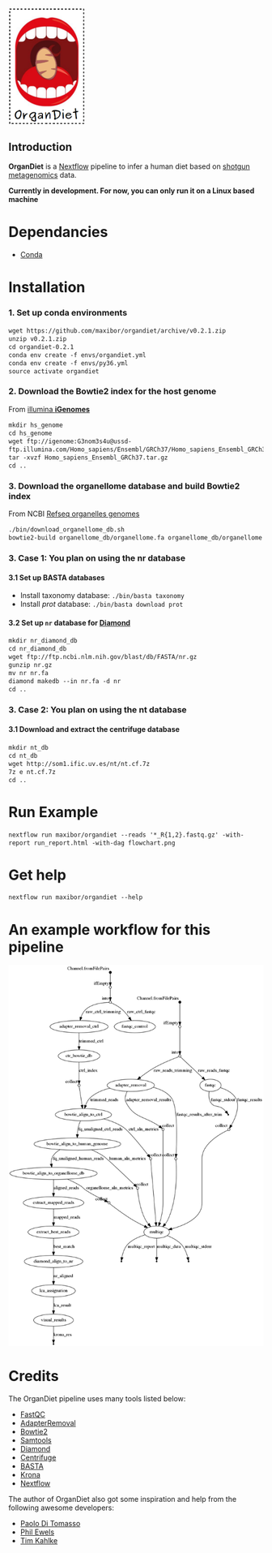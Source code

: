 
<img src="./img/logo.png" width="150">

## Introduction

**OrganDiet** is a [Nextflow](https://www.nextflow.io/) pipeline to infer a human diet based on [shotgun metagenomics](https://en.wikipedia.org/wiki/Metagenomics#Shotgun_metagenomics) data.

**Currently in development. For now, you can only run it on a Linux based machine**

# Dependancies

- [Conda](https://conda.io/miniconda.html)  

# Installation

### 1. Set up conda environments
```
wget https://github.com/maxibor/organdiet/archive/v0.2.1.zip
unzip v0.2.1.zip
cd organdiet-0.2.1
conda env create -f envs/organdiet.yml
conda env create -f envs/py36.yml
source activate organdiet
```

### 2. Download the Bowtie2 index for the host genome
From [illumina **iGenomes**](https://support.illumina.com/sequencing/sequencing_software/igenome.html)

```
mkdir hs_genome
cd hs_genome
wget ftp://igenome:G3nom3s4u@ussd-ftp.illumina.com/Homo_sapiens/Ensembl/GRCh37/Homo_sapiens_Ensembl_GRCh37.tar.gz
tar -xvzf Homo_sapiens_Ensembl_GRCh37.tar.gz
cd ..
```

### 3. Download the organellome database and build Bowtie2 index
From NCBI [Refseq organelles genomes](https://www.ncbi.nlm.nih.gov/genome/organelle/)
```
./bin/download_organellome_db.sh
bowtie2-build organellome_db/organellome.fa organellome_db/organellome
```


### 3. Case 1: You plan on using the nr database

#### 3.1 Set up BASTA databases
- Install taxonomy database: `./bin/basta taxonomy`
- Install *prot* database:   `./bin/basta download prot`

#### 3.2 Set up `nr` database for [Diamond](https://github.com/bbuchfink/diamond)
```
mkdir nr_diamond_db
cd nr_diamond_db
wget ftp://ftp.ncbi.nlm.nih.gov/blast/db/FASTA/nr.gz
gunzip nr.gz
mv nr nr.fa
diamond makedb --in nr.fa -d nr
cd ..
```

### 3. Case 2: You plan on using the nt database

#### 3.1 Download and extract the centrifuge database

```
mkdir nt_db
cd nt_db
wget http://som1.ific.uv.es/nt/nt.cf.7z
7z e nt.cf.7z
cd ..
```




# Run Example

```
nextflow run maxibor/organdiet --reads '*_R{1,2}.fastq.gz' -with-report run_report.html -with-dag flowchart.png
```

# Get help

```
nextflow run maxibor/organdiet --help
```

# An example workflow for this pipeline

![](./img/flowchart.png)

# Credits

The OrganDiet pipeline uses many tools listed below:
- [FastQC](https://www.bioinformatics.babraham.ac.uk/projects/fastqc/)
- [AdapterRemoval](https://github.com/MikkelSchubert/adapterremoval)
- [Bowtie2](http://bowtie-bio.sourceforge.net/bowtie2/index.shtml)
- [Samtools](http://www.htslib.org/)
- [Diamond](https://github.com/bbuchfink/diamond)
- [Centrifuge](https://ccb.jhu.edu/software/centrifuge/manual.shtml)
- [BASTA](https://github.com/timkahlke/BASTA)
- [Krona](https://github.com/marbl/Krona/wiki)
- [Nextflow](https://www.nextflow.io/)

The author of OrganDiet also got some inspiration and help from the following awesome developers:
- [Paolo Di Tomasso](https://twitter.com/paoloditommaso)
- [Phil Ewels](https://twitter.com/tallphil)
- [Tim Kahlke](https://twitter.com/AdvancedTwigTec)
